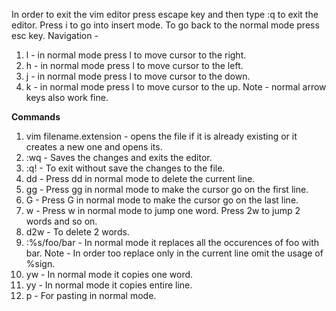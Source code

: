In order to exit the vim editor press escape key and then type :q to exit the editor.
Press i to go into insert  mode.
To go back to the normal mode press esc key.
Navigation -
1. l - in normal mode press l to move cursor to the right.
2. h - in normal mode press l to move cursor to the left.
3. j - in normal mode press l to move cursor to the down.
4. k - in normal mode press l to move cursor to the up.
Note - normal arrow keys also work fine.

**Commands**
1. vim filename.extension - opens the file if it is already existing or it creates a new one and opens its.
2. :wq - Saves the changes and exits the editor.
3. :q! - To exit without save the changes to the file.
4. dd - Press dd in normal mode to delete the current line.
5. gg - Press gg in normal mode to make the cursor go on the first line.
6. G - Press G in normal mode to make the cursor go on the last line.
7. w - Press w in normal mode to jump one word. Press 2w to jump 2 words and so on. 
8. d2w - To delete 2 words.
9. :%s/foo/bar - In normal mode it replaces all the occurences of foo with bar.
    Note - In order too replace only in the current  line omit the usage of %sign.
10. yw - In normal mode it copies one word.
11. yy - In normal mode it copies entire line.
12. p - For pasting in normal mode.
